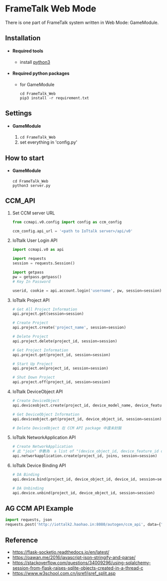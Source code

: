 # FrameTalk Web Mode
There is one part of FrameTalk system written in Web Mode: GameModule.
## Installation
- #### Required tools
  - install [python3](https://www.python.org/downloads/)
  
- #### Required python packages
  - for GameModule
    ``` 
    cd FrameTalk_Web
    pip3 install -r requirement.txt
    ```
    
## Settings
 - #### GameModule
    1. ```cd FrameTalk_Web```
    2. set everything in 'config.py'
    
## How to start
- #### GameModule
    ```
    cd FrameTalk_Web
    python3 server.py
    ```

## CCM_API
1. Set CCM server URL
    ```python
    from ccmapi.v0.config import config as ccm_config
    
    ccm_config.api_url = '<path to IoTtalk server>/api/v0'
    ```
2. IoTtalk User Login API
    ```python
    import ccmapi.v0 as api
    
    import requests
    session = requests.Session()
    
    import getpass
    pw = getpass.getpass()
    # Key In Password 
    
    userid, cookie = api.account.login('username', pw, session=session)
    ```
3. IoTtalk Project API
    ```python
    # Get All Project Information
    api.project.get(session=session)
    
    # Create Project
    api.project.create('project_name', session=session)
    
    # Delete Project
    api.project.delete(project_id, session=session)
    
    # Get Project Information
    api.project.get(project_id, session=session)
    
    # Start Up Project
    api.project.on(project_id, session=session)
   
    # Shut Down Project
    api.project.off(project_id, session=session)
    ```
4. IoTtalk DeviceObject API
    ```python
    # Create DeviceObject
    api.deviceobject.create(project_id, device_model_name, device_feature_list, session=session)
    
    # Get DeviceObject Information
    api.deviceobject.get(project_id, device_object_id, session=session)
   
   # Delete DeviceObject 在 CCM API package 中還未封裝
    ```
5. IoTtalk NetworkApplication API
    ```python
    # Create NetworkApplication
    # 此 "join" 參數為  a list of "(device_object_id, device_feature_id or name)" pair
    api.networkapplication.create(project_id, joins, session=session)
    ```
6. IoTtalk Device Binding API
    ```python
    # DA Binding
    api.device.bind(project_id, device_object_id, device_id, session=session)
    
    # DA Unbinding
    api.device.unbind(project_id, device_object_id, session=session)
    ```

## AG CCM API Example
```python
import requests, json
requests.post('http://iottalk2.haohao.in:8080/autogen/ccm_api', data={"username": "iottalk","password":"iot2019","api_name": "project.create", "payload": json.dumps({"p_name":"Test_3"})})
```   

## Reference
- https://flask-socketio.readthedocs.io/en/latest/
- https://oawan.me/2016/javascript-json-stringify-and-parse/
- https://stackoverflow.com/questions/34009296/using-sqlalchemy-session-from-flask-raises-sqlite-objects-created-in-a-thread-c
- https://www.w3school.com.cn/jsref/jsref_split.asp



